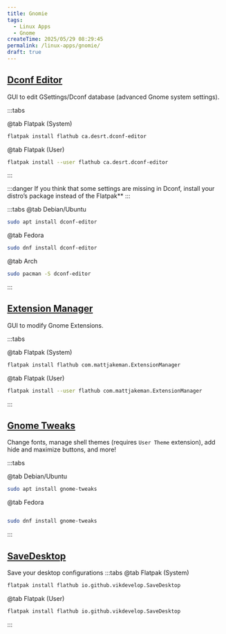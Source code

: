 ```yaml
---
title: Gnomie
tags:
  - Linux Apps
  - Gnome
createTime: 2025/05/29 08:29:45
permalink: /linux-apps/gnomie/
draft: true
---
```


<!-- <sub>Go back to [Linux Apps Library](README.md)</sub> -->

## [Dconf Editor](https://flathub.org/apps/ca.desrt.dconf-editor)

GUI to edit GSettings/Dconf database (advanced Gnome system settings).

:::tabs

@tab Flatpak (System)

```bash
flatpak install flathub ca.desrt.dconf-editor
```

@tab Flatpak (User)

```bash
flatpak install --user flathub ca.desrt.dconf-editor
```

:::

:::danger
If you think that some settings are missing in Dconf, install your distro’s package instead of the Flatpak\*\*
:::

:::tabs
@tab Debian/Ubuntu

```bash
sudo apt install dconf-editor
```

@tab Fedora

```bash
sudo dnf install dconf-editor
```

@tab Arch

```bash
sudo pacman -S dconf-editor
```

:::

## [Extension Manager](https://flathub.org/apps/com.mattjakeman.ExtensionManager)

GUI to modify Gnome Extensions.

:::tabs

@tab Flatpak (System)

```bash
flatpak install flathub com.mattjakeman.ExtensionManager
```

@tab Flatpak (User)

```bash
flatpak install --user flathub com.mattjakeman.ExtensionManager
```

:::

## [Gnome Tweaks](https://github.com/GNOME/gnome-tweaks)

Change fonts, manage shell themes (requires `User Theme` extension), add hide and maximize buttons, and more!

:::tabs

@tab Debian/Ubuntu

```bash
sudo apt install gnome-tweaks
```

@tab Fedora

```bash

sudo dnf install gnome-tweaks
```

:::

## [SaveDesktop](https://flathub.org/apps/io.github.vikdevelop.SaveDesktop)

Save your desktop configurations
:::tabs
@tab Flatpak (System)

```bash
flatpak install flathub io.github.vikdevelop.SaveDesktop
```

@tab Flatpak (User)

```bash
flatpak install flathub io.github.vikdevelop.SaveDesktop
```

:::
